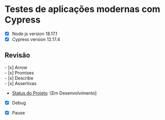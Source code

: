 # Testes de aplicações modernas com Cypress
- [X] Node js version 18.17.1
- [X] Cypress version 12.17.4

<h2> Revisão</h2>
- [x] Arrow <br>       
- [x] Promises <br>
- [x] Describe <br>
- [x] Assertivas <br>
 
* [Status do Projeto]() :[Em Desenvolvimento] 
   
- [x] Debug <br>

- [x] Pause <br>
